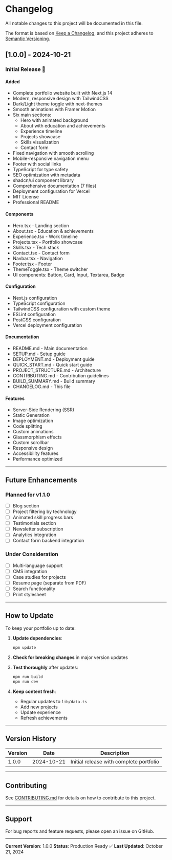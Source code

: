 # Changelog

All notable changes to this project will be documented in this file.

The format is based on [Keep a Changelog](https://keepachangelog.com/en/1.0.0/),
and this project adheres to [Semantic Versioning](https://semver.org/spec/v2.0.0.html).

## [1.0.0] - 2024-10-21

### Initial Release 🎉

#### Added
- Complete portfolio website built with Next.js 14
- Modern, responsive design with TailwindCSS
- Dark/Light theme toggle with next-themes
- Smooth animations with Framer Motion
- Six main sections:
  - Hero with animated background
  - About with education and achievements
  - Experience timeline
  - Projects showcase
  - Skills visualization
  - Contact form
- Fixed navigation with smooth scrolling
- Mobile-responsive navigation menu
- Footer with social links
- TypeScript for type safety
- SEO optimization with metadata
- shadcn/ui component library
- Comprehensive documentation (7 files)
- Deployment configuration for Vercel
- MIT License
- Professional README

#### Components
- Hero.tsx - Landing section
- About.tsx - Education & achievements
- Experience.tsx - Work timeline
- Projects.tsx - Portfolio showcase
- Skills.tsx - Tech stack
- Contact.tsx - Contact form
- Navbar.tsx - Navigation
- Footer.tsx - Footer
- ThemeToggle.tsx - Theme switcher
- UI components: Button, Card, Input, Textarea, Badge

#### Configuration
- Next.js configuration
- TypeScript configuration
- TailwindCSS configuration with custom theme
- ESLint configuration
- PostCSS configuration
- Vercel deployment configuration

#### Documentation
- README.md - Main documentation
- SETUP.md - Setup guide
- DEPLOYMENT.md - Deployment guide
- QUICK_START.md - Quick start guide
- PROJECT_STRUCTURE.md - Architecture
- CONTRIBUTING.md - Contribution guidelines
- BUILD_SUMMARY.md - Build summary
- CHANGELOG.md - This file

#### Features
- Server-Side Rendering (SSR)
- Static Generation
- Image optimization
- Code splitting
- Custom animations
- Glassmorphism effects
- Custom scrollbar
- Responsive design
- Accessibility features
- Performance optimized

---

## Future Enhancements

### Planned for v1.1.0
- [ ] Blog section
- [ ] Project filtering by technology
- [ ] Animated skill progress bars
- [ ] Testimonials section
- [ ] Newsletter subscription
- [ ] Analytics integration
- [ ] Contact form backend integration

### Under Consideration
- [ ] Multi-language support
- [ ] CMS integration
- [ ] Case studies for projects
- [ ] Resume page (separate from PDF)
- [ ] Search functionality
- [ ] Print stylesheet

---

## How to Update

To keep your portfolio up to date:

1. **Update dependencies**:
   ```bash
   npm update
   ```

2. **Check for breaking changes** in major version updates

3. **Test thoroughly** after updates:
   ```bash
   npm run build
   npm run dev
   ```

4. **Keep content fresh**:
   - Regular updates to `lib/data.ts`
   - Add new projects
   - Update experience
   - Refresh achievements

---

## Version History

| Version | Date | Description |
|---------|------|-------------|
| 1.0.0 | 2024-10-21 | Initial release with complete portfolio |

---

## Contributing

See [CONTRIBUTING.md](CONTRIBUTING.md) for details on how to contribute to this project.

---

## Support

For bug reports and feature requests, please open an issue on GitHub.

---

**Current Version**: 1.0.0
**Status**: Production Ready ✅
**Last Updated**: October 21, 2024

